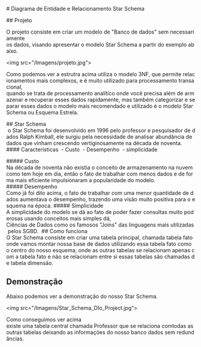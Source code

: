 # Diagrama de Entidade e Relacionamento Star Schema

## Projeto 

O projeto consiste em criar um modelo de "Banco de dados" sem necessariamente os dados, visando apresentar o modelo Star Schema a partir do exemplo abaixo. 

<img src="/Imagens/projeto.jpg">

Como podemos ver a estrutra acima utiliza o modelo 3NF, que permite relacionamentos mais complexos, e é muito utilizado para processamento transacional, quando se trata de processamento analítico onde você precisa além de armazenar e recuperar esses dados rapidamente, mas também categorizar e separar esses dados o modelo mais recomendado e utilizado é o modelo Star Schema ou Esquema Estrela.

## Star Schema 
 o Star Schema foi desenvolvido em 1996 pelo professor e pesquisador de dados Ralph Kimball, ele surgiu pela necessidade de analisar abundância de dados que vinham crescendo vertiginosamente na década de noventa. 
 
#### Características 
- Custo 
- Desempenho 
- simplicidade 

##### Custo
Na década de noventa não existia o conceito de armazenamento na nuvem como tem hoje em dia, então o fato de trabalhar com menos dados e de forma mais eficiente impulsionaram a popularidade do modelo.
##### Desempenho 
Como já foi dito acima, o fato de trabalhar com uma menor quantidade de dados aumentava o desempenho, trazendo uma visão muito positiva para o esquema na época.
##### Simplicidade 
A simplicidade do modelo se dá ao fato de poder fazer consultas muito poderosas usando conceitos mais simples dá, Ciências de Dados como os famosos "Joins" das linguagens mais utilizadas pelos SGBD. 
## Como funciona 
O Star Schema consiste em criar uma tabela principal, chamada tabela fato onde vamos montar nossa base de dados utilizando essa tabela fato como o centro do nosso esquema, onde as outras tabelas se relacionam apenas com a tabela fato e não se relacionam entre si essas tabelas são chamadas de tabela dimensão. 


## Demonstração

Abaixo podemos ver a demonstração do nosso Star Schema.

<img src="/Imagens/Star_Schema_DIo_Project.jpg">

Como conseguimos ver acima existe uma tabela central chamada Professor que se relaciona comtodas as outras tabelas deixando as informações do nosso banco dados sem redundâncias.

